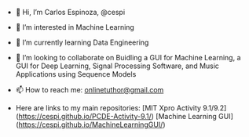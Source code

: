 - 👋 Hi, I’m Carlos Espinoza, @cespi
- 👀 I’m interested in Machine Learning
- 🌱 I’m currently learning Data Engineering
- 💞️ I’m looking to collaborate on Buidling a GUI for Machine Learning, a GUI for Deep Learning, Signal Processing Software, and Music Applications using Sequence Models
- 📫 How to reach me: onlinetuthor@gmail.com

- Here are links to my main repositories:
[MIT Xpro Activity 9.1/9.2] (https://cespi.github.io/PCDE-Activity-9.1/)
[Machine Learning GUI] (https://cespi.github.io/MachineLearningGUI/)

<!---
cespi/cespi is a ✨ special ✨ repository because its `README.md` (this file) appears on your GitHub profile.
You can click the Preview link to take a look at your changes.
--->
